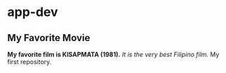 # app-dev
## My Favorite Movie
**My favorite film is KISAPMATA (1981).**
*It is the very best Filipino film.*
My first repository.

